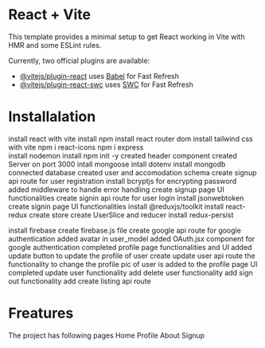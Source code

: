 # React + Vite

This template provides a minimal setup to get React working in Vite with HMR and some ESLint rules.

Currently, two official plugins are available:

- [@vitejs/plugin-react](https://github.com/vitejs/vite-plugin-react/blob/main/packages/plugin-react/README.md) uses [Babel](https://babeljs.io/) for Fast Refresh
- [@vitejs/plugin-react-swc](https://github.com/vitejs/vite-plugin-react-swc) uses [SWC](https://swc.rs/) for Fast Refresh

# Installalation
install react with vite
install npm
install react router dom
install tailwind css with vite
npm i react-icons 
npm i express  
install nodemon
install npm init -y 
created header component
created Server on port 3000
intall mongoose
intall dotenv
install mongodb
connected database
created user and accomodation schema
create signup api route for user registration
install bcryptjs for encrypting password
added middleware to handle error handling
create signup page UI functionalities 
create signin api route for user login
install jsonwebtoken
create signin page UI functionalities 
install @reduxjs/toolkit
install react-redux
create store
create UserSlice and reducer
install redux-persist

install firebase
create firebase.js file
create google api route for google authentication
added avatar in user_model
added OAuth.jsx component for google authentication 
completed profile page functionalities and UI 
added update button to update the profile of user
create update user api route
the functionality to change the profile pic of user is added to the profile page UI
completed update user functionality
add delete user functionality
add sign out functionality
add create listing api route




# Freatures
The project has following pages
    Home
    Profile
    About
    Signup



